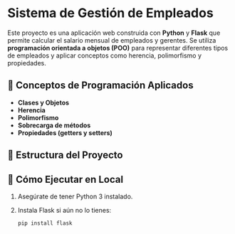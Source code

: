 # Sistema de Gestión de Empleados

Este proyecto es una aplicación web construida con **Python** y **Flask** que permite calcular el salario mensual de empleados y gerentes. Se utiliza **programación orientada a objetos (POO)** para representar diferentes tipos de empleados y aplicar conceptos como herencia, polimorfismo y propiedades.

## 🧠 Conceptos de Programación Aplicados

- **Clases y Objetos**
- **Herencia**
- **Polimorfismo**
- **Sobrecarga de métodos**
- **Propiedades (getters y setters)**

## 📁 Estructura del Proyecto


## 🚀 Cómo Ejecutar en Local

1. Asegúrate de tener Python 3 instalado.
2. Instala Flask si aún no lo tienes:

   ```bash
   pip install flask
